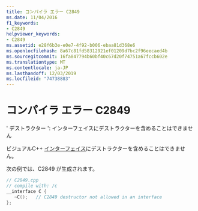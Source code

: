 ```yaml
---
title: コンパイラ エラー C2849
ms.date: 11/04/2016
f1_keywords:
- C2849
helpviewer_keywords:
- C2849
ms.assetid: e28f6b3e-e0e7-4f92-b006-ebaa81d368e6
ms.openlocfilehash: 8a67c81fd58312921ef01209d7bc2f96eecaed4b
ms.sourcegitcommit: 16fa847794b60bf40c67d20f74751a67fccb602e
ms.translationtype: MT
ms.contentlocale: ja-JP
ms.lasthandoff: 12/03/2019
ms.locfileid: "74738883"
---
```

# <a name="compiler-error-c2849"></a>コンパイラ エラー C2849

' デストラクター ': インターフェイスにデストラクターを含めることはできません

ビジュアルC++ [インターフェイス](../../cpp/interface.md)にデストラクターを含めることはできません。

次の例では、C2849 が生成されます。

```cpp
// C2849.cpp
// compile with: /c
__interface C {
   ~C();   // C2849 destructor not allowed in an interface
};
```
